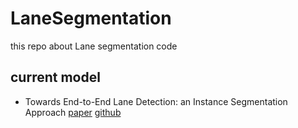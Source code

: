 # LaneSegmentation
this repo about Lane segmentation code

## current model
- Towards End-to-End Lane Detection: an Instance Segmentation Approach [paper](https://arxiv.org/pdf/1802.05591.pdf) [github](https://github.com/MaybeShewill-CV/lanenet-lane-detection)
